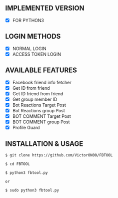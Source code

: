 ## IMPLEMENTED VERSION
- [x] FOR PYTHON3

## LOGIN METHODS
- [x] NORMAL LOGIN
- [x] ACCESS TOKEN LOGIN

## AVAILABLE FEATURES
- [x] Facebook friend info fetcher
- [x] Get ID from friend
- [x] Get ID friend from friend
- [x] Get group member ID
- [x] Bot Reactions Target Post
- [x] Bot Reactions group Post
- [x] BOT COMMENT Target Post
- [x] BOT COMMENT group Post
- [x] Profile Guard

## INSTALLATION & USAGE

    $ git clone https://github.com/VictorON00/FBTOOL
    
    $ cd FBTOOL

    $ python3 fbtool.py
    
    or
    
    $ sudo python3 fbtool.py
#
